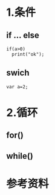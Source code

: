# 1.条件

## if ... else

```
if(a>0)
  print("ok");
```





## swich

```
var a=2;
```














# 2.循环

## for()


## while()













# 参考资料

